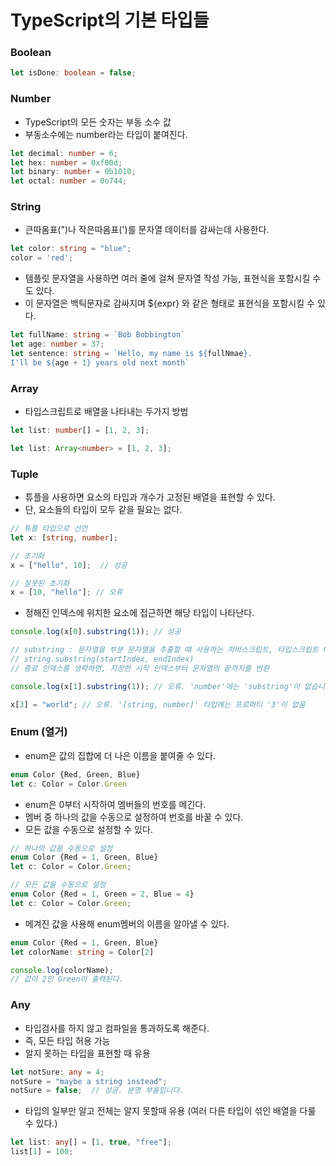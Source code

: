 # TypeScript의 기본 타입들

### Boolean
```TypeScript
let isDone: boolean = false;
```


### Number
- TypeScript의 모든 숫자는 부동 소수 값
- 부동소수에는 number라는 타입이 붙여진다.
```TypeScript
let decimal: number = 6;
let hex: number = 0xf00d;
let binary: number = 0b1010;
let octal: number = 0o744;
```


### String
- 큰따옴표(")나 작은따옴표(')를 문자열 데이터를 감싸는데 사용한다.
```TypeScript
let color: string = "blue";
color = 'red';
```

- 템플릿 문자열을 사용하면 여러 줄에 걸쳐 문자열 작성 가능, 표현식을 포함시킬 수도 있다.
- 이 문자열은 백틱문자로 감싸지며 ${expr} 와 같은 형태로 표현식을 포함시킬 수 있다.
```TypeScript
let fullName: string = `Bob Bobbington`
let age: number = 37;
let sentence: string = `Hello, my name is ${fullNmae}. 
I'll be ${age + 1} years old next month`
```


### Array
- 타입스크립트로 배열을 나타내는 두가지 방법
```TypeScript
let list: number[] = [1, 2, 3];
```
```TypeScript
let list: Array<number> = [1, 2, 3];
```


### Tuple
- 튜플을 사용하면 요소의 타입과 개수가 고정된 배열을 표현할 수 있다.
- 단, 요소들의 타입이 모두 같을 필요는 없다.
```TypeScript
// 튜플 타입으로 선언
let x: [string, number];

// 초기화
x = ["hello", 10];  // 성공

// 잘못된 초기화
x = [10, "hello"]; // 오류
```
- 정해진 인덱스에 위치한 요소에 접근하면 해당 타입이 나타난다.
```TypeScript
console.log(x[0].substring(1)); // 성공

// substring : 문자열을 부분 문자열을 추출할 떄 사용하는 자바스크립트, 타입스크립트 메서드
// string.substring(startIndex, endIndex)
// 종료 인덱스를 생략하면, 지정한 시작 인덱스부터 문자열의 끝까지를 반환

console.log(x[1].substring(1)); // 오류. 'number'에는 'substring'이 없습니다.
```


```TypeScript
x[3] = "world"; // 오류. '[string, number]' 타입에는 프로퍼티 '3'이 없움
```


### Enum (열거)
- enum은 값의 집합에 더 나은 이름을 붙여줄 수 있다.
```TypeScript
enum Color {Red, Green, Blue}
let c: Color = Color.Green
```
- enum은 0부터 시작하여 멤버들의 번호를 메긴다.
- 멤버 중 하나의 값을 수동으로 설정하여 번호를 바꿀 수 있다.
- 모든 값을 수동으로 설정할 수 있다.

```TypeScript
// 하나의 값을 수동으로 설정
enum Color {Red = 1, Green, Blue}
let c: Color = Color.Green;

// 모든 값을 수동으로 설정
enum Color {Red = 1, Green = 2, Blue = 4}
let c: Color = Color.Green;
```

- 메겨진 값을 사용해 enum멤버의 이름을 알아낼 수 있다. 
```TypeScript
enum Color {Red = 1, Green, Blue}
let colorName: string = Color[2]

console.log(colorName);
// 값이 2인 Green이 출력된다.
```


### Any
- 타입검사를 하지 않고 컴파일을 통과하도록 해준다.
- 즉, 모든 타입 허용 가능
- 알지 못하는 타입을 표현할 때 유용
```TypeScript
let notSure: any = 4;
notSure = "maybe a string instead";
notSure = false;  // 성공. 분명 부울입니다. 
```
- 타입의 일부만 알고 전체는 알지 못할때 유용 (여러 다른 타입이 섞인 배열을 다룰 수 있다.)
```TypeScript
let list: any[] = [1, true, "free"];
list[1] = 100;
```